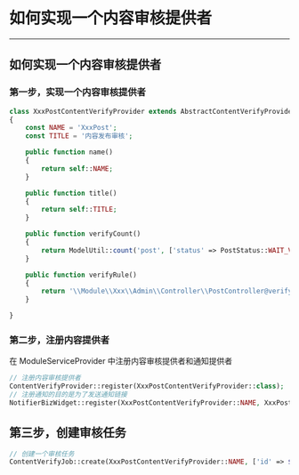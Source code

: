 # 如何实现一个内容审核提供者

---

## 如何实现一个内容审核提供者

### 第一步，实现一个内容审核提供者

```php
class XxxPostContentVerifyProvider extends AbstractContentVerifyProvider
{
    const NAME = 'XxxPost';
    const TITLE = '内容发布审核';

    public function name()
    {
        return self::NAME;
    }

    public function title()
    {
        return self::TITLE;
    }

    public function verifyCount()
    {
        return ModelUtil::count('post', ['status' => PostStatus::WAIT_VERIFY]);
    }

    public function verifyRule()
    {
        return '\\Module\\Xxx\\Admin\\Controller\\PostController@verifyList';
    }

}
```

### 第二步，注册内容提供者

在 ModuleServiceProvider 中注册内容审核提供者和通知提供者

```php
// 注册内容审核提供者
ContentVerifyProvider::register(XxxPostContentVerifyProvider::class);
// 注册通知的目的是为了发送通知链接
NotifierBizWidget::register(XxxPostContentVerifyProvider::NAME, XxxPostContentVerifyProvider::TITLE);
```

## 第三步，创建审核任务

```php
// 创建一个审核任务
ContentVerifyJob::create(XxxPostContentVerifyProvider::NAME, ['id' => $post['id']], $post['title']);
```
